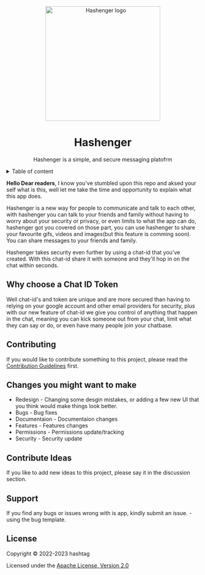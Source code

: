 <div align="center">

<!-- Logo goes here -->

<img src="https://user-images.githubusercontent.com/68476321/202520875-199c6cb6-a996-475b-9489-7e1ee3360994.png" alt="Hashenger logo" width="300px" />
</div>

<div align="center">

# Hashenger

</div>

<div align="center">

Hashenger is a simple, and secure messaging platofrm

</div>

<!-- details -->

<details>
  <summary>Table of content</summary>
  <ol>
  <li>
  
   [Documentaion](#breif-intro)

  </li>
    <li>
  
   [Why Choose an ID](#question)

  </li>
  <li>

[Contributing](#contribute)

</li>
<li>

[Changes you might want to make](#contribute)

</li>
<li>

[Share your ideas](#ideas)

</li>
<li>

[Support](#support)

</li>
<li>

[License](#license)

  </li>
  </ol>
</details>

<div id="breif-intro">

**Hello Dear readers**, I know you've stumbled upon this repo and aksed your self what is this, well let me take the time and opportunity to explain what this app does.

</div>

<div id="intro-part2">

Hashenger is a new way for people to communicate and talk to each other, with hashenger you can talk to your friends and family without having to worry about your security or privacy, or even limits to what the app can do, hashenger got you covered on those part, you can use hashenger to share your favourite gifs, videos and images(but this feature is comming soon). You can share messages to your friends and family.

</div>

<div id="intro-part2">

Hashenger takes security even further by using a chat-id that you've created. With this chat-id share it with someone and they'll hop in on the chat within seconds.

</div>

<div id="question">

## Why choose a Chat ID Token

Well chat-id's and token are unique and are more secured than having to relying on  your google account and other email providers for security, plus with our new feature of chat-id we give you control of anything that happen in the chat, meaning you can kick someone out from your chat, limit what they can say or do, or even have many people join your chatbase.

</div>

<div id="contribute">

## Contributing

If you would like to contribute something to this project, please read the [Contribution Guidelines](https://github.com/creative-tutorials/hashenger/blob/master/CONTRIBUTING.md) first.

## Changes you might want to make

- Redesign - Changing some desgin mistakes, or adding a few new UI that you think would make things look better.
- Bugs - Bug fixes
- Documentaion - Documentaion changes
- Features - Features changes
- Permissions - Permissions update/tracking
- Security - Security update
</div>

<div id="ideas">

## Contribute Ideas

If you like to add new ideas to this project, please say it in the discussion section.

</div>

<div id="support">

## Support

If you find any bugs or issues wrong with is app, kindly submit an issue. - using the bug template.

</div>

<div id="license">

## License

Copyright &copy; 2022-2023 hashtag

Licensed under the [Apache License, Version 2.0](LICENSE)

</div>
